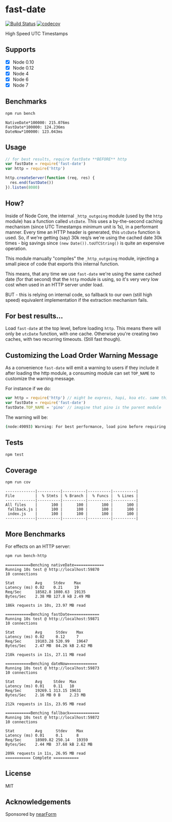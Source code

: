 # fast-date

[![Build Status](https://travis-ci.org/davidmarkclements/fast-date.svg?branch=master)](https://travis-ci.org/davidmarkclements/fast-date)
[![codecov](https://codecov.io/gh/davidmarkclements/fast-date/branch/master/graph/badge.svg)](https://codecov.io/gh/davidmarkclements/fast-date)


High Speed UTC Timestamps 

## Supports

- [x] Node 0.10
- [x] Node 0.12
- [x] Node 4
- [x] Node 6
- [x] Node 7

## Benchmarks

```sh
npm run bench
```

```
NativeDate*100000: 215.076ms
FastDate*100000: 124.236ms
DateNow*100000: 123.043ms
```

## Usage

```js
// for best results, require fastDate **BEFORE** http
var fastDate = require('fast-date')
var http = require('http')

http.createServer(function (req, res) {
  res.end(fastDate())
}).listen(8080)
```

## How?

Inside of Node Core, the internal `_http_outgoing` module
(used by the `http` module) has a function called `utcDate`. 
This uses a by-the-second caching mechanism (since UTC Timestamps
minimum unit is 1s), in a performant manner. Every time an HTTP 
header is generated, this `utcDate` function is used. So, if
we're getting (say) 30k req/s we're using the cached date 30k
times - big savings since `(new Date()).toUTCString()` is quite
an expensive operation.

This module manually "compiles" the `_http_outgoing` module,
injecting a small piece of code that exports this internal function.

This means, that any time we use `fast-date` we're using the same
cached date (for that second) that the `http` module is using, so 
it's very very low cost when used in an HTTP server under load.

BUT - this is relying on internal code, so fallback to our own 
(still high speed) equivalent implementation if the extraction
mechanism fails.    

## For best results...

Load `fast-date` at the top level, before loading `http`.
This means there will only be `utcDate` function, with one cache.
Otherwise you're creating two caches, with two recurring timeouts.
(Still fast though).

## Customizing the Load Order Warning Message

As a convenience `fast-date` will emit a warning to users if they
include it after loading the http module, a consuming module can 
set `TOP_NAME` to customize the warning message.

For instance if we do:

```js
var http = require('http') // might be express, hapi, koa etc. same thing
var fastDate = require('fast-date')
fastDate.TOP_NAME = 'pino' // imagine that pino is the parent module
```

The warning will be:

```sh
(node:49093) Warning: For best performance, load pino before requiring http(s)
```

## Tests

```sh
npm test
```

## Coverage

```sh
npm run cov 
```

```
-------------|----------|----------|----------|----------|
File         |  % Stmts | % Branch |  % Funcs |  % Lines |
-------------|----------|----------|----------|----------|
All files    |      100 |      100 |      100 |      100 |
 fallback.js |      100 |      100 |      100 |      100 |
 index.js    |      100 |      100 |      100 |      100 |
-------------|----------|----------|----------|----------|
```

## More Benchmarks

For effects on an HTTP server:

```sh
npm run bench-http
```

```
===========Benching nativeDate=============
Running 10s test @ http://localhost:59870
10 connections

Stat         Avg     Stdev    Max
Latency (ms) 0.02    0.21     19
Req/Sec      18582.8 1080.63  19135
Bytes/Sec    2.38 MB 127.8 kB 2.49 MB

186k requests in 10s, 23.97 MB read

===========Benching fastDate=============
Running 10s test @ http://localhost:59871
10 connections

Stat         Avg      Stdev    Max
Latency (ms) 0.02     0.12     7
Req/Sec      19103.28 520.99   19647
Bytes/Sec    2.47 MB  84.26 kB 2.62 MB

210k requests in 11s, 27.11 MB read

===========Benching dateNow=============
Running 10s test @ http://localhost:59873
10 connections

Stat         Avg     Stdev  Max
Latency (ms) 0.01    0.11   10
Req/Sec      19269.1 313.15 19631
Bytes/Sec    2.16 MB 0 B    2.23 MB

212k requests in 11s, 23.95 MB read

===========Benching fallback=============
Running 10s test @ http://localhost:59872
10 connections

Stat         Avg      Stdev    Max
Latency (ms) 0.01     0.1      8
Req/Sec      18989.82 250.14   19359
Bytes/Sec    2.44 MB  37.68 kB 2.62 MB

209k requests in 11s, 26.95 MB read
=========== Complete ===========
```

## License

MIT

## Acknowledgements

Sponsored by [nearForm](http://nearform.com)